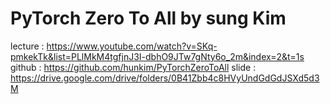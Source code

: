 # PyTorch Zero To All by sung Kim

lecture : https://www.youtube.com/watch?v=SKq-pmkekTk&list=PLlMkM4tgfjnJ3I-dbhO9JTw7gNty6o_2m&index=2&t=1s
github : https://github.com/hunkim/PyTorchZeroToAll
slide : https://drive.google.com/drive/folders/0B41Zbb4c8HVyUndGdGdJSXd5d3M
